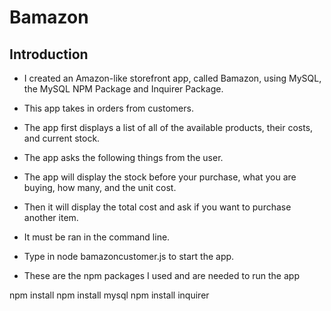 # Bamazon

## Introduction
- I created an Amazon-like storefront app, called Bamazon, using MySQL, the MySQL NPM Package and Inquirer Package.
- This app takes in orders from customers.
- The app first displays a list of all of the available products, their costs, and current stock. 



- The app asks the following things from the user.




- The app will display the stock before your purchase, what you are buying, how many, and the unit cost.
- Then it will display the total cost and ask if you want to purchase another item. 




- It must be ran in the command line.
- Type in node bamazoncustomer.js to start the app.
- These are the npm packages I used and are needed to run the app

npm install 
npm install mysql
npm install inquirer



